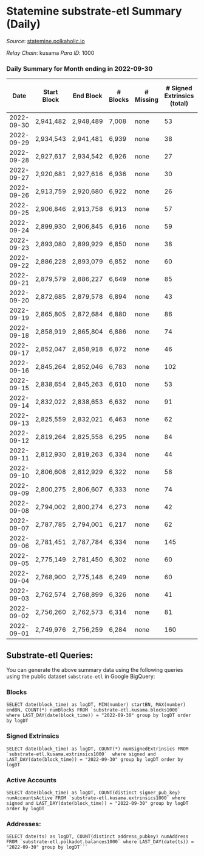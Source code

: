 # Statemine substrate-etl Summary (Daily)

_Source_: [statemine.polkaholic.io](https://statemine.polkaholic.io)

*Relay Chain*: kusama
*Para ID*: 1000



### Daily Summary for Month ending in 2022-09-30


| Date | Start Block | End Block | # Blocks | # Missing | # Signed Extrinsics (total) | # Active Accounts | # Addresses with Balances | # Events | # Transfers | # XCM Transfers In | # XCM Transfers Out |
| ---- | ----------- | --------- | -------- | --------- | --------------------------- | ----------------- | ------------------------- | -------- | ----------- | ------------------ | ------------------- |
| 2022-09-30 | 2,941,482 | 2,948,489 | 7,008 | none  | 53 | 27 | 46,090 | 15,318 | 1,024 ($22.70) | 1 ($0.02) | 12 ($3,235.41) |
| 2022-09-29 | 2,934,543 | 2,941,481 | 6,939 | none  | 38 | 18 |  | 14,868 | 739 ($5.34) | 10 ($34,800.01) | 3 ($293.28) |
| 2022-09-28 | 2,927,617 | 2,934,542 | 6,926 | none  | 27 | 16 |  | 14,968 | 729 ($22.04) | 8 ($6,294.68) | 2 ($567.52) |
| 2022-09-27 | 2,920,681 | 2,927,616 | 6,936 | none  | 30 | 18 |  | 14,698 | 632 ($24.09) | 7 ($314.86) | 2 ($290.07) |
| 2022-09-26 | 2,913,759 | 2,920,680 | 6,922 | none  | 26 | 20 |  | 14,634 | 600 ($0.67) | 4 ($218.62) | 1 ($2,191.77) |
| 2022-09-25 | 2,906,846 | 2,913,758 | 6,913 | none  | 57 | 25 |  | 15,184 | 1,070 ($0.14) | 2 ($4.26) | 5 ($1,252.71) |
| 2022-09-24 | 2,899,930 | 2,906,845 | 6,916 | none  | 59 | 31 |  | 14,969 | 792 ($4.19) | 3 ($5.53) | 7 ($1,140.47) |
| 2022-09-23 | 2,893,080 | 2,899,929 | 6,850 | none  | 38 | 30 |  | 14,781 | 816 ($1.04) | 3 ($1,920.77) | 3 ($654.61) |
| 2022-09-22 | 2,886,228 | 2,893,079 | 6,852 | none  | 60 | 31 |  | 15,153 | 1,081 ($25.13) | 12 ($5,248.36) | 8 ($390.38) |
| 2022-09-21 | 2,879,579 | 2,886,227 | 6,649 | none  | 85 | 26 |  | 15,441 | 1,129 ($0.63) | 6 ($216.47) | 4 ($405.63) |
| 2022-09-20 | 2,872,685 | 2,879,578 | 6,894 | none  | 43 | 23 |  | 14,739 | 711 ($84.25) | 2 ($97.32) | 6 ($669.00) |
| 2022-09-19 | 2,865,805 | 2,872,684 | 6,880 | none  | 86 | 36 | 45,963 | 15,508 | 1,193 ($191.31) | 11 ($2,217.65) | 3 ($477.96) |
| 2022-09-18 | 2,858,919 | 2,865,804 | 6,886 | none  | 74 | 35 | 45,956 | 15,534 | 1,354 ($24.05) | 9 ($2,521.81) | 4 ($2,014.65) |
| 2022-09-17 | 2,852,047 | 2,858,918 | 6,872 | none  | 46 | 27 | 45,944 | 14,916 | 915 ($15.22) | 6 ($2,043.41) | 2 ($264.87) |
| 2022-09-16 | 2,845,264 | 2,852,046 | 6,783 | none  | 102 | 44 | 45,937 | 15,831 | 1,676 ($2,123.20) | 12 ($949.87) | 13 ($1,319.64) |
| 2022-09-15 | 2,838,654 | 2,845,263 | 6,610 | none  | 53 | 24 | 45,922 | 14,730 | 1,095 ($120.28) | 17 ($29,111.91) | 20 ($29,388.69) |
| 2022-09-14 | 2,832,022 | 2,838,653 | 6,632 | none  | 91 | 20 | 45,914 | 14,781 | 1,016 ($0.76) | 13 ($0.66) | 6 ($23.05) |
| 2022-09-13 | 2,825,559 | 2,832,021 | 6,463 | none  | 62 | 38 | 45,906 | 14,624 | 1,309 ($0.83) | 13 ($323.51) | 11 ($1,037.90) |
| 2022-09-12 | 2,819,264 | 2,825,558 | 6,295 | none  | 84 | 40 |  | 14,650 | 1,521 ($27.26) | 18 ($3,102.19) | 14 ($1,642.84) |
| 2022-09-11 | 2,812,930 | 2,819,263 | 6,334 | none  | 44 | 30 |  | 13,793 | 885 ($0.65) | 2 ($444.01) | 4 ($197,692.93) |
| 2022-09-10 | 2,806,608 | 2,812,929 | 6,322 | none  | 58 | 38 |  | 14,166 | 1,185 ($13,902.46) | 4 ($3,996.12) | 8 ($8,573.76) |
| 2022-09-09 | 2,800,275 | 2,806,607 | 6,333 | none  | 74 | 39 |  | 14,405 | 1,326 ($15,255.39) | 14 ($4,156.40) | 5 ($18.47) |
| 2022-09-08 | 2,794,002 | 2,800,274 | 6,273 | none  | 42 | 23 | 45,861 | 13,822 | 1,013 ($1.33) | 13 ($3,617.54) | 2 ($2,880.36) |
| 2022-09-07 | 2,787,785 | 2,794,001 | 6,217 | none  | 62 | 43 | 45,854 | 14,126 | 1,318 ($1,724.47) | 8 ($10,209.62) | 5 ($2,137.57) |
| 2022-09-06 | 2,781,451 | 2,787,784 | 6,334 | none  | 145 | 58 |  | 14,845 | 1,559 ($92,211.76) | 9 ($3,008.30) | 4 ($267.40) |
| 2022-09-05 | 2,775,149 | 2,781,450 | 6,302 | none  | 60 | 37 |  | 13,938 | 1,027 ($63,633.21) | 2 ($172.39) | 5 ($1,771.34) |
| 2022-09-04 | 2,768,900 | 2,775,148 | 6,249 | none  | 60 | 43 |  | 13,996 | 1,199 ($22,722.47) | 2 ($994.16) |   |
| 2022-09-03 | 2,762,574 | 2,768,899 | 6,326 | none  | 41 | 16 |  | 13,745 | 881 ($2,869.91) | 8 ($172.94) | 4 ($15,164.20) |
| 2022-09-02 | 2,756,260 | 2,762,573 | 6,314 | none  | 81 | 60 |  | 14,490 | 1,423 ($4,547.61) | 5 ($29,830.24) | 6 ($111.29) |
| 2022-09-01 | 2,749,976 | 2,756,259 | 6,284 | none  | 160 | 86 |  | 15,663 | 2,214 ($14,460.89) | 16 ($62.49) | 12 ($3,157.17) |

## Substrate-etl Queries:
You can generate the above summary data using the following queries using the public dataset `substrate-etl` in Google BigQuery:


### Blocks
```
SELECT date(block_time) as logDT, MIN(number) startBN, MAX(number) endBN, COUNT(*) numBlocks FROM `substrate-etl.kusama.blocks1000`  where LAST_DAY(date(block_time)) = "2022-09-30" group by logDT order by logDT
```


### Signed Extrinsics
```
SELECT date(block_time) as logDT, COUNT(*) numSignedExtrinsics FROM `substrate-etl.kusama.extrinsics1000`  where signed and LAST_DAY(date(block_time)) = "2022-09-30" group by logDT order by logDT
```


### Active Accounts
```
SELECT date(block_time) as logDT, COUNT(distinct signer_pub_key) numAccountsActive FROM `substrate-etl.kusama.extrinsics1000` where signed and LAST_DAY(date(block_time)) = "2022-09-30" group by logDT order by logDT
```


### Addresses:
```
SELECT date(ts) as logDT, COUNT(distinct address_pubkey) numAddress FROM `substrate-etl.polkadot.balances1000` where LAST_DAY(date(ts)) = "2022-09-30" group by logDT```

